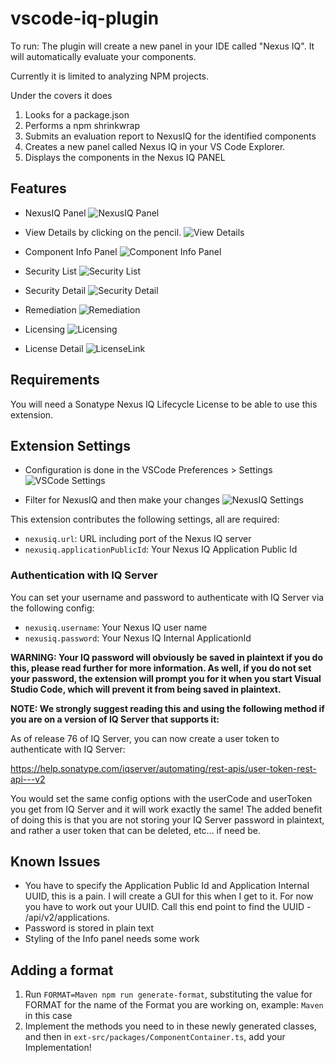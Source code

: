 # vscode-iq-plugin
To run:
The plugin will create a new panel in your IDE called "Nexus IQ". It will automatically evaluate your components.

Currently it is limited to analyzing NPM projects.

Under the covers it does
1) Looks for a package.json
2) Performs a npm shrinkwrap
3) Submits an evaluation report to NexusIQ for the identified components
4) Creates a new panel called Nexus IQ in your VS Code Explorer.
5) Displays the components in the Nexus IQ PANEL



## Features
* NexusIQ Panel
![NexusIQ Panel](media/NexusIQPanel.png)

* View Details by clicking on the pencil.
![View Details](media/ViewDetails.png)

* Component Info Panel
![Component Info Panel](media/ComponentInfoPanel.png)

* Security List
![Security List](media/SecurityList.png)

* Security Detail
![Security Detail](media/SecurityDetail.png)

* Remediation
![Remediation](media/Remediation.png)

* Licensing
![Licensing](media/Licensing.png)

* License Detail
![LicenseLink](media/LicenseLink.png)


## Requirements
You will need a Sonatype Nexus IQ Lifecycle License to be able to use this extension.


## Extension Settings
* Configuration is done in the VSCode Preferences > Settings
![VSCode Settings](media/Settings.png)

* Filter for NexusIQ and then make your changes
![NexusIQ Settings](media/nexusiq_settings.png)

This extension contributes the following settings, all are required:

* `nexusiq.url`: URL including port of the Nexus IQ server
* `nexusiq.applicationPublicId`: Your Nexus IQ Application Public Id

### Authentication with IQ Server

You can set your username and password to authenticate with IQ Server via the following config:

* `nexusiq.username`: Your Nexus IQ user name
* `nexusiq.password`: Your Nexus IQ Internal ApplicationId

**WARNING: Your IQ password will obviously be saved in plaintext if you do this, please read further for more information. As well, if you do not set your password, the extension will prompt you for it when you start Visual Studio Code, which will prevent it from being saved in plaintext.**

**NOTE: We strongly suggest reading this and using the following method if you are on a version of IQ Server that supports it:**

As of release 76 of IQ Server, you can now create a user token to authenticate with IQ Server:

https://help.sonatype.com/iqserver/automating/rest-apis/user-token-rest-api---v2

You would set the same config options with the userCode and userToken you get from IQ Server and it will work exactly the same! The added benefit of doing this is that you are not storing your IQ Server password in plaintext, and rather a user token that can be deleted, etc... if need be.

## Known Issues
* You have to specify the Application Public Id and Application Internal UUID, this is a pain. I will create a GUI for this when I get to it. For now you have to work out your UUID. Call this end point to find the UUID - /api/v2/applications.
* Password is stored in plain text
* Styling of the Info panel needs some work

## Adding a format
1) Run `FORMAT=Maven npm run generate-format`, substituting the value for FORMAT for the name of the Format you are working on, example: `Maven` in this case
2) Implement the methods you need to in these newly generated classes, and then in `ext-src/packages/ComponentContainer.ts`, add your Implementation!

